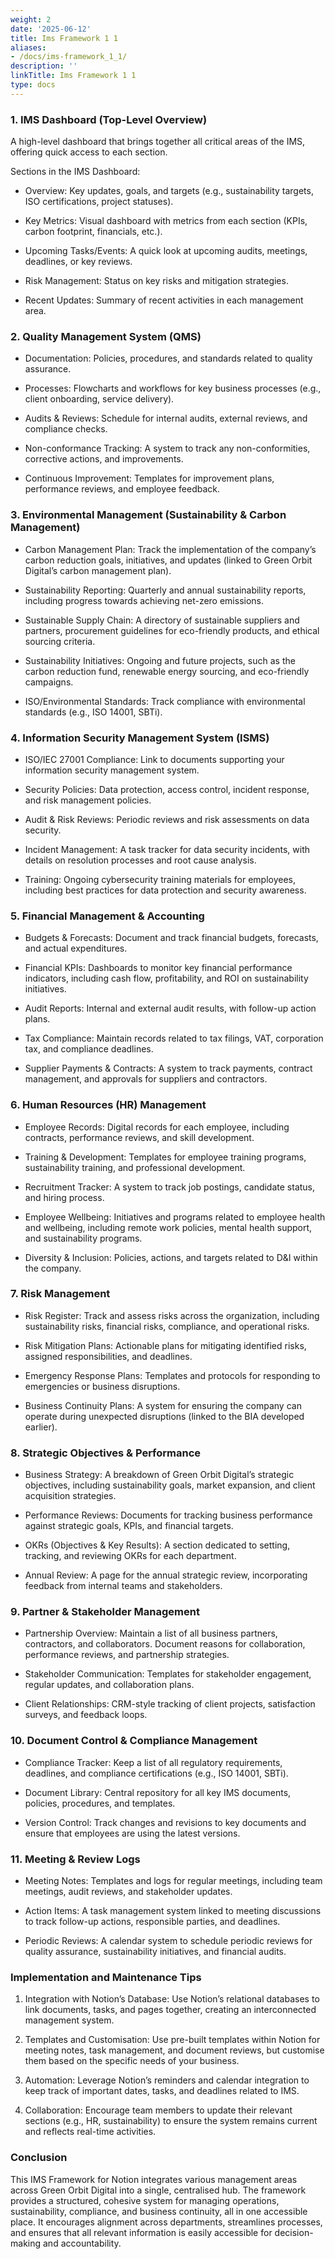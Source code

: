 ```yaml
---
weight: 2
date: '2025-06-12'
title: Ims Framework 1 1
aliases:
- /docs/ims-framework_1_1/
description: ''
linkTitle: Ims Framework 1 1
type: docs
---
```


<!-- Unsupported block type: divider -->

### 1. IMS Dashboard (Top-Level Overview)

A high-level dashboard that brings together all critical areas of the IMS, offering quick access to each section.

Sections in the IMS Dashboard:

- Overview: Key updates, goals, and targets (e.g., sustainability targets, ISO certifications, project statuses).

- Key Metrics: Visual dashboard with metrics from each section (KPIs, carbon footprint, financials, etc.).

- Upcoming Tasks/Events: A quick look at upcoming audits, meetings, deadlines, or key reviews.

- Risk Management: Status on key risks and mitigation strategies.

- Recent Updates: Summary of recent activities in each management area.

<!-- Unsupported block type: divider -->

### 2. Quality Management System (QMS)

- Documentation: Policies, procedures, and standards related to quality assurance.

- Processes: Flowcharts and workflows for key business processes (e.g., client onboarding, service delivery).

- Audits & Reviews: Schedule for internal audits, external reviews, and compliance checks.

- Non-conformance Tracking: A system to track any non-conformities, corrective actions, and improvements.

- Continuous Improvement: Templates for improvement plans, performance reviews, and employee feedback.

<!-- Unsupported block type: divider -->

### 3. Environmental Management (Sustainability & Carbon Management)

- Carbon Management Plan: Track the implementation of the company’s carbon reduction goals, initiatives, and updates (linked to Green Orbit Digital’s carbon management plan).

- Sustainability Reporting: Quarterly and annual sustainability reports, including progress towards achieving net-zero emissions.

- Sustainable Supply Chain: A directory of sustainable suppliers and partners, procurement guidelines for eco-friendly products, and ethical sourcing criteria.

- Sustainability Initiatives: Ongoing and future projects, such as the carbon reduction fund, renewable energy sourcing, and eco-friendly campaigns.

- ISO/Environmental Standards: Track compliance with environmental standards (e.g., ISO 14001, SBTi).

<!-- Unsupported block type: divider -->

### 4. Information Security Management System (ISMS)

- ISO/IEC 27001 Compliance: Link to documents supporting your information security management system.

- Security Policies: Data protection, access control, incident response, and risk management policies.

- Audit & Risk Reviews: Periodic reviews and risk assessments on data security.

- Incident Management: A task tracker for data security incidents, with details on resolution processes and root cause analysis.

- Training: Ongoing cybersecurity training materials for employees, including best practices for data protection and security awareness.

<!-- Unsupported block type: divider -->

### 5. Financial Management & Accounting

- Budgets & Forecasts: Document and track financial budgets, forecasts, and actual expenditures.

- Financial KPIs: Dashboards to monitor key financial performance indicators, including cash flow, profitability, and ROI on sustainability initiatives.

- Audit Reports: Internal and external audit results, with follow-up action plans.

- Tax Compliance: Maintain records related to tax filings, VAT, corporation tax, and compliance deadlines.

- Supplier Payments & Contracts: A system to track payments, contract management, and approvals for suppliers and contractors.

<!-- Unsupported block type: divider -->

### 6. Human Resources (HR) Management

- Employee Records: Digital records for each employee, including contracts, performance reviews, and skill development.

- Training & Development: Templates for employee training programs, sustainability training, and professional development.

- Recruitment Tracker: A system to track job postings, candidate status, and hiring process.

- Employee Wellbeing: Initiatives and programs related to employee health and wellbeing, including remote work policies, mental health support, and sustainability programs.

- Diversity & Inclusion: Policies, actions, and targets related to D&I within the company.

<!-- Unsupported block type: divider -->

### 7. Risk Management

- Risk Register: Track and assess risks across the organization, including sustainability risks, financial risks, compliance, and operational risks.

- Risk Mitigation Plans: Actionable plans for mitigating identified risks, assigned responsibilities, and deadlines.

- Emergency Response Plans: Templates and protocols for responding to emergencies or business disruptions.

- Business Continuity Plans: A system for ensuring the company can operate during unexpected disruptions (linked to the BIA developed earlier).

<!-- Unsupported block type: divider -->

### 8. Strategic Objectives & Performance

- Business Strategy: A breakdown of Green Orbit Digital’s strategic objectives, including sustainability goals, market expansion, and client acquisition strategies.

- Performance Reviews: Documents for tracking business performance against strategic goals, KPIs, and financial targets.

- OKRs (Objectives & Key Results): A section dedicated to setting, tracking, and reviewing OKRs for each department.

- Annual Review: A page for the annual strategic review, incorporating feedback from internal teams and stakeholders.

<!-- Unsupported block type: divider -->

### 9. Partner & Stakeholder Management

- Partnership Overview: Maintain a list of all business partners, contractors, and collaborators. Document reasons for collaboration, performance reviews, and partnership strategies.

- Stakeholder Communication: Templates for stakeholder engagement, regular updates, and collaboration plans.

- Client Relationships: CRM-style tracking of client projects, satisfaction surveys, and feedback loops.

<!-- Unsupported block type: divider -->

### 10. Document Control & Compliance Management

- Compliance Tracker: Keep a list of all regulatory requirements, deadlines, and compliance certifications (e.g., ISO 14001, SBTi).

- Document Library: Central repository for all key IMS documents, policies, procedures, and templates.

- Version Control: Track changes and revisions to key documents and ensure that employees are using the latest versions.

<!-- Unsupported block type: divider -->

### 11. Meeting & Review Logs

- Meeting Notes: Templates and logs for regular meetings, including team meetings, audit reviews, and stakeholder updates.

- Action Items: A task management system linked to meeting discussions to track follow-up actions, responsible parties, and deadlines.

- Periodic Reviews: A calendar system to schedule periodic reviews for quality assurance, sustainability initiatives, and financial audits.

<!-- Unsupported block type: divider -->

### Implementation and Maintenance Tips

1. Integration with Notion’s Database: Use Notion’s relational databases to link documents, tasks, and pages together, creating an interconnected management system.

1. Templates and Customisation: Use pre-built templates within Notion for meeting notes, task management, and document reviews, but customise them based on the specific needs of your business.

1. Automation: Leverage Notion’s reminders and calendar integration to keep track of important dates, tasks, and deadlines related to IMS.

1. Collaboration: Encourage team members to update their relevant sections (e.g., HR, sustainability) to ensure the system remains current and reflects real-time activities.

<!-- Unsupported block type: divider -->

### Conclusion

This IMS Framework for Notion integrates various management areas across Green Orbit Digital into a single, centralised hub. The framework provides a structured, cohesive system for managing operations, sustainability, compliance, and business continuity, all in one accessible place. It encourages alignment across departments, streamlines processes, and ensures that all relevant information is easily accessible for decision-making and accountability.